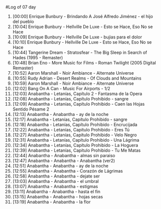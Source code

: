 #Log of 07 day

1. [00:00] Enrique Bunbury - Brindando A José Alfredo Jiménez - el hijo del pueblo
1. [10:04] Enrique Bunbury - Hellville De Luxe - Esto se Hace, Eso No se Hace
1. [10:09] Enrique Bunbury - Hellville De Luxe - bujias para el dolor
1. [10:10] Enrique Bunbury - Hellville De Luxe - Esto se Hace, Eso No se Hace
1. [10:44] Tangerine Dream - Stratosfear - The Big Sleep in Search of Hades (1995 - Remaster)
1. [10:48] Brian Eno - More Music for Films - Roman Twilight (2005 Digital Remaster)
1. [10:52] Aaron Marshall - Noir Ambiance - Alternate Universe
1. [10:55] Rudy Adrian - Desert Realms - Of Clouds and Mountains
1. [10:59] Aaron Marshall - Noir Ambiance - Alternate Universe
1. [12:02] Bang On A Can - Music For Airports - 1/2
1. [12:03] Anabantha - Letanías, Capítulo 2 - Fantasma de la Opera
1. [12:08] Anabantha - Letanías, Capítulo Prohibido - sangre
1. [12:09] Anabantha - Letanías, Capítulo Prohibido - Caen las Hojas Sentido Pésame 2
1. [12:13] Anabantha - Anabantha - ay de la noche
1. [12:17] Anabantha - Letanías, Capítulo Prohibido - sangre
1. [12:18] Anabantha - Letanías, Capítulo Prohibido - Encrucijada
1. [12:22] Anabantha - Letanías, Capítulo Prohibido - Eres Tú
1. [12:27] Anabantha - Letanías, Capítulo Prohibido - Velo Negro
1. [12:31] Anabantha - Letanías, Capítulo Prohibido - Una Lágrima
1. [12:34] Anabantha - Letanías, Capítulo Prohibido - La Hoguera
1. [12:39] Anabantha - Letanías, Capítulo Prohibido - Tu Me Matas
1. [12:44] Anabantha - Anabantha - almas sin paraiso
1. [12:47] Anabantha - Anabantha - Anabantha (ver2)
1. [12:51] Anabantha - Anabantha - ay de la noche
1. [12:55] Anabantha - Anabantha - Corazón de Lágrimas
1. [12:58] Anabantha - Anabantha - dejate ser
1. [13:03] Anabantha - Anabantha - el umbral
1. [13:07] Anabantha - Anabantha - estigmas
1. [13:11] Anabantha - Anabantha - hasta el fin
1. [13:15] Anabantha - Anabantha - hojas secas
1. [13:19] Anabantha - Anabantha - la flor
